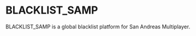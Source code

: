 BLACKLIST_SAMP
==============

BLACKLIST_SAMP is a global blacklist platform for San Andreas Multiplayer.
